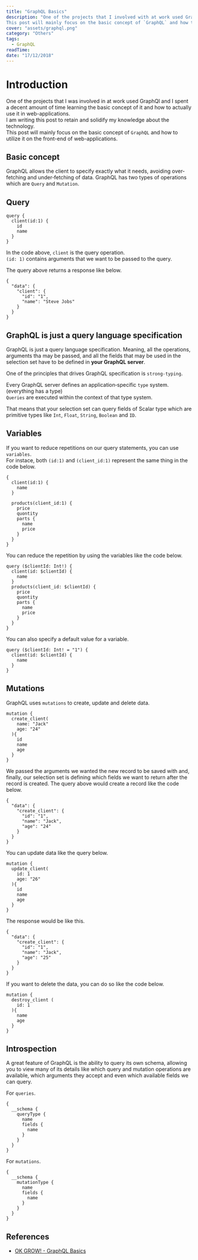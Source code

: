 ```yaml
---
title: "GraphQL Basics"
description: "One of the projects that I involved with at work used GraphQl and I spent a decent amount of time learning the basic concept of the tool and how to actually use it in applications. I am writing this post so that I can retain my knowledge of the technology and use it in my personal projects in the future.
This post will mainly focus on the basic concept of `GraphQL` and how to use it on the front-end of your application."
cover: "assets/graphql.png"
category: "Others"
tags:
  - GraphQL
readTime:
date: "17/12/2018"
---
```

# Introduction
One of the projects that I was involved in at work used GraphQl and I spent a decent amount of time learning the basic concept of it and how to actually use it in web-applications.   
I am writing this post to retain and solidify my knowledge about the technology.  
This post will mainly focus on the basic concept of `GraphQL` and how to utilize it on the front-end of web-applications.

## Basic concept
GraphQL allows the client to specify exactly what it needs, avoiding over‐fetching and under‐fetching of data.
GraphQL has two types of operations which are `Query` and `Mutation`.

## Query

```
query {
  client(id:1) {
    id
    name
  }
}
```

In the code above, `client` is the query operation.  
`(id: 1)` contains arguments that we want to be passed to the query.

The query above returns a response like below.

```
{
  "data": {
    "client": {
      "id": "1",
      "name": "Steve Jobs"
    }
  }
}
```

## GraphQL is just a query language specification

GraphQL is just a query language specification. Meaning, all the operations, arguments tha may be passed, and all the fields that may be used in the selection set have to be defined in __your GraphQL server__.

One of the principles that drives GraphQL specification is `strong-typing`.

Every GraphQL server defines an application‐specific `type` system.(everything has a type)  
`Queries` are executed within the context of that type system.

That means that your selection set can query fields of Scalar type which are primitive types like `Int`, `Float`, `String`, `Boolean` and `ID`.


## Variables
If you want to reduce repetitions on our query statements, you can use `variables`.  
For instace, both `(id:1)` and `(client_id:1)` represent the same thing in the code below.
```
{
  client(id:1) {
    name
  }

  products(client_id:1) {
    price
    quontity
    parts {
      name
      price
    }
  }
}
```
 You can reduce the repetition by using the variables like the code below.

```
query ($clientId: Int!) {
  client(id: $clientId) {
    name
  }
  products(client_id: $clientId) {
    price
    quontity
    parts {
      name
      price
    }
  }
}
```

You can also specify a default value for a variable.

```
query ($clientId: Int! = "1") {
  client(id: $clientId) {
    name
  }
}
```

## Mutations
GraphQL uses `mutations` to create, update and delete data.

```
mutation {
  create_client(
    name: "Jack"
    age: "24"
  ){
    id
    name
    age
  }
}
```
We passed the arguments we wanted the new record to be saved with and, finally, our selection set is defining which fields we want to return after the record is created.
The query above would create a record like the code below.

```
{
  "data": {
    "create_client": {
      "id": "1",
      "name": "Jack",
      "age": "24"
    }
  }
}
```

You can update data like the query below.

```
mutation {
  update_client(
    id: 1
    age: "26"
  ){
    id
    name
    age
  }
}
```

The response would be like this.

```
{
  "data": {
    "create_client": {
      "id": "1",
      "name": "Jack",
      "age": "25"
    }
  }
}
```

If you want to delete the data, you can do so like the code below.

```
mutation {
  destroy_client (
    id: 1
  ){
    name
    age
  }
}
```

## Introspection
A great feature of GraphQL is the ability to query its own schema, allowing you to view many of its details like which query and mutation operations are available, which arguments they accept and even which available fields we can query.

For `queries`.

```
{
  __schema {
    queryType {
      name
      fields {
        name
      }
    }
  }
}
```

For `mutations`.

```
{
  __schema {
    mutationType {
      name
      fields {
        name
      }
    }
  }
}
```

## References
- [OK GROW! - GraphQL Basics](https://www.okgrow.com/posts/graphql-basics)
